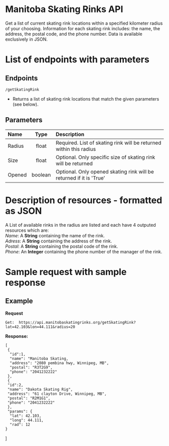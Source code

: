 # Manitoba Skating Rinks API

Get a list of current skating rink locations within a specified kilometer radius of your choosing. Information for each skating rink includes: the name, the address, the postal code, and the phone number. Data is available exclusively in JSON.

# List of endpoints with parameters

## Endpoints
`/getSkatingRink`
* Returns a list of skating rink locations that match the given parameters (see below).

## Parameters
| Name        | Type        | Description   |
| :---        |    :----:   |          :--- |
| Radius      | float       | Required. List of skating rink will be returned within this radius     |
| Size        | float       | Optional. Only specific size of skating rink will be returned          |
| Opened      | boolean     | Optional. Only opened skating rink will be returned if it is 'True'    |

# Description of resources - formatted as JSON

A List of available rinks in the radius are listed and each have 4 outputed resources which are: \
_Name_: A **String** containing the name of the rink. \
_Adress_: A **String** containing the address of the rink. \
_Postal_: A **String** containing the postal code of the rink. \
_Phone_: An **Integer** containing the phone number of the manager of the rink.

# Sample request with sample response


  

  

## Example

**Request**

    Get:  https://api.manitobaskatingrinks.org/getSkatingRink?lat=42.103&lon=44.111&radius=20

**Response:**

    [
     {
      "id":1,
      "name": "Manitoba Skating, 
      "address": "2080 pembina hwy, Winnipeg, MB",
      "postal": "R3T2G9", 
      "phone": "2041232222"
     }, 
     {
     "id":2,
     "name": "Dakota Skating Rig",
     "address": "61 clayton Drive, Winnipeg, MB",
     "postal": "R2M1G1", 
     "phone": "2041232222" 
     },
     "params": {
      "lat": 42.103,
      "long": 44.111,
      "rad": 12
    }
   ]

